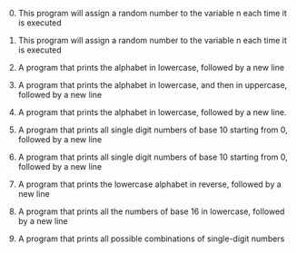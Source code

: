 0. This program will assign a random number to the variable n each time it is executed

1. This program will assign a random number to the variable n each time it is executed

2. A program that prints the alphabet in lowercase, followed by a new line

3. A program that prints the alphabet in lowercase, and then in uppercase, followed by a new line

4. A program that prints the alphabet in lowercase, followed by a new line.

5. A program that prints all single digit numbers of base 10 starting from 0, followed by a new line

6. A program that prints all single digit numbers of base 10 starting from 0, followed by a new line

7. A program that prints the lowercase alphabet in reverse, followed by a new line

8. A program that prints all the numbers of base 16 in lowercase, followed by a new line

9. A program that prints all possible combinations of single-digit numbers
